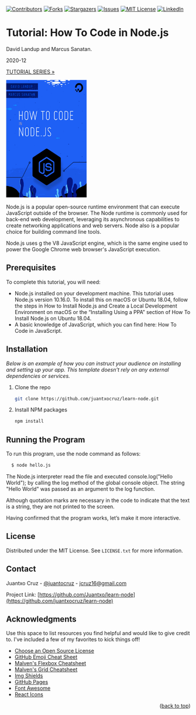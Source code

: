 <div id="top"></div>

<!-- PROJECT SHIELDS -->
<!--
*** I'm using markdown "reference style" links for readability.
*** Reference links are enclosed in brackets [ ] instead of parentheses ( ).
*** See the bottom of this document for the declaration of the reference variables
*** for contributors-url, forks-url, etc. This is an optional, concise syntax you may use.
*** https://www.markdownguide.org/basic-syntax/#reference-style-links
-->

[![Contributors][contributors-shield]][contributors-url]
[![Forks][forks-shield]][forks-url]
[![Stargazers][stars-shield]][stars-url]
[![Issues][issues-shield]][issues-url]
[![MIT License][license-shield]][license-url]
[![LinkedIn][linkedin-shield]][linkedin-url]


# Tutorial: How To Code in Node.js

<p align="left">David Landup and Marcus Sanatan.</p>
<p align="left>"DigitalOcean, New York City, New York, USA.</p>
<p align="left">2020-12</p>

[TUTORIAL SERIES »](https://www.digitalocean.com/community/tutorial_series/how-to-code-in-node-js)

<div align="left">
  <a href="https://github.com/juantxocruz/learn-node">
    <img src="how-to-code.png" alt="Logo" width="220" height="320">
  </a>
  </div>

Node.js is a popular open-source runtime environment that can execute JavaScript outside of the browser. The Node runtime is commonly used for back-end web development, leveraging its asynchronous capabilities to create networking applications and web servers. Node also is a popular choice for building command line tools.

Node.js uses g the V8 JavaScript engine, which is the same engine used to power the Google Chrome web browser's JavaScript execution.

## Prerequisites

To complete this tutorial, you will need:

- Node.js installed on your development machine. This tutorial uses Node.js version 10.16.0. To install this on macOS or Ubuntu 18.04, follow the steps in How to Install Node.js and Create a Local Development Environment on macOS or the “Installing Using a PPA” section of How To Install Node.js on Ubuntu 18.04.
- A basic knowledge of JavaScript, which you can find here: How To Code in JavaScript.

## Installation

_Below is an example of how you can instruct your audience on installing and setting up your app. This template doesn't rely on any external dependencies or services._

1. Clone the repo
   ```sh
   git clone https://github.com/juantxocruz/learn-node.git
   ```
2. Install NPM packages
   ```sh
   npm install
   ```

## Running the Program

To run this program, use the node command as follows:

```sh
  $ node hello.js
```

The Node.js interpreter read the file and executed console.log("Hello World"); by calling the log method of the global console object. The string "Hello World" was passed as an argument to the log function.

Although quotation marks are necessary in the code to indicate that the text is a string, they are not printed to the screen.

Having confirmed that the program works, let’s make it more interactive.

<!-- LICENSE -->

## License

Distributed under the MIT License. See `LICENSE.txt` for more information.

<!-- CONTACT -->

## Contact

Juantxo Cruz - [@juantocruz](https://twitter.com/juantxocruz) - jcruz16@gmail.com

Project Link: [https://github.com/Juantxo/learn-node](https://github.com/juantxocruz/learn-node)

<!-- ACKNOWLEDGMENTS -->

## Acknowledgments

Use this space to list resources you find helpful and would like to give credit to. I've included a few of my favorites to kick things off!

- [Choose an Open Source License](https://choosealicense.com)
- [GitHub Emoji Cheat Sheet](https://www.webpagefx.com/tools/emoji-cheat-sheet)
- [Malven's Flexbox Cheatsheet](https://flexbox.malven.co/)
- [Malven's Grid Cheatsheet](https://grid.malven.co/)
- [Img Shields](https://shields.io)
- [GitHub Pages](https://pages.github.com)
- [Font Awesome](https://fontawesome.com)
- [React Icons](https://react-icons.github.io/react-icons/search)

<p align="right">(<a href="#top">back to top</a>)</p>

<!-- MARKDOWN LINKS & IMAGES -->
<!-- https://www.markdownguide.org/basic-syntax/#reference-style-links -->

[contributors-shield]: https://img.shields.io/github/contributors/juantxocruz/learn-node.svg?style=for-the-badge
[contributors-url]: https://github.com/juantxocruz/learn-node/graphs/contributors
[forks-shield]: https://img.shields.io/github/forks/juantxocruz/learn-node.svg?style=for-the-badge
[forks-url]: https://github.com/juantxocruz/learn-node/network/members
[stars-shield]: https://img.shields.io/github/stars/juantxocruz/learn-node.svg?style=for-the-badge
[stars-url]: https://github.com/juantxocruz/learn-node/stargazers
[issues-shield]: https://img.shields.io/github/issues/juantxocruz/learn-node.svg?style=for-the-badge
[issues-url]: https://github.com/juantxocruz/learn-node/issues
[license-shield]: https://img.shields.io/github/license/juantxocruz/learn-node.svg?style=for-the-badge
[license-url]: https://github.com/juantxocruz/learn-node/blob/master/LICENSE
[linkedin-shield]: https://img.shields.io/badge/-LinkedIn-black.svg?style=for-the-badge&logo=linkedin&colorB=555
[linkedin-url]: https://linkedin.com/in/juantxocruz
[product-screenshot]: images/screenshot.png
